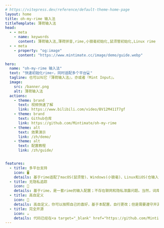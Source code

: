 ```yaml
---
# https://vitepress.dev/reference/default-theme-home-page
layout: home
title: oh-my-rime 输入法
titleTemplate: 薄荷输入法
head:
  - - meta
    - name: keywords
      content: 薄荷输入法,薄荷拼音,rime,小狼毫初始化,鼠须管初始化,Linux rime
  - - meta
    - property: "og:image"
      content: "https://www.mintimate.cc/image/demo/guide.webp"

hero:
  name: "oh-my-rime 输入法"
  text: "快速初始化rime⚡，同时适配多个平台💻"
  tagline: 也可以叫它『薄荷输入法』，亦或者『Mint Input』。
  image:
    src: /banner.png
    alt: 薄荷输入法
  actions:
    - theme: brand
      text: 视频快速了解
      link: https://www.bilibili.com/video/BV12M411T7gf
    - theme: brand
      text: Github仓库
      link: https://github.com/Mintimate/oh-my-rime
    - theme: alt
      text: 效果演示
      link: /zh/demo/
    - theme: alt
      text: 配置教程
      link: /zh/guide/


features:
  - title: 多平台支持
    icon: 🖥
    details: 基于rime适配了macOS(鼠须管)、Windows(小狼毫)、Linux和iOS(仓输入法)和Android的同文与小企鹅
  - title: 无隐私追踪
    icon: 🚫
    details: 基于rime，是一套rime的输入配置；不存在联网和隐私泄露问题。当然，词库也需要手动更新
  - title: 高自定义
    icon: 💐
    details: 高自定义，你可以按照自己的喜好，基于本配置，自行更改；但是需要遵守开源协议
  - title: 完全开源
    icon: ☕
    details: 代码已经在<a target="_blank" href="https://github.com/Mintimate/oh-my-rime">Github开源</a>，喜欢的话，可以点个Star嗷；你也可以慷慨请我们<a target="_blank" href="https://afdian.net/a/mintimate"><span style="text-decoration-color:#38bdf8;text-decoration-style:double;text-decoration-line:underline;text-underline-offset:4px;">喝咖啡( ◔ ڼ ◔ )</span></a>
---
```

